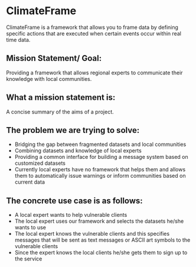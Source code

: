 # ClimateFrame
ClimateFrame is a framework that allows you to frame data by defining specific actions that are executed when certain events occur within real time data.


Mission Statement/ Goal:
------------------------
Providing a framework that allows regional experts to communicate their knowledge with local communities.


What a mission statement is:
----------------------------
A concise summary of the aims of a project.


The problem we are trying to solve:
-----------------------------------
* Bridging the gap between fragmented datasets and local communities
* Combining datasets and knowledge of local experts
* Providing a common interface for building a message system based on customized datasets
* Currently local experts have no framework that helps them and allows them to automatically issue warnings or inform communities based on current data 

The concrete use case is as follows: 
------------------------------------
* A local expert wants to help vulnerable clients 
* The local expert uses our framework and selects the datasets he/she wants to use
* The local expert knows the vulnerable clients and this specifies messages that will be sent as text messages or ASCII art symbols to the vulnerable clients
* Since the expert knows the local clients he/she gets them to sign up to the service